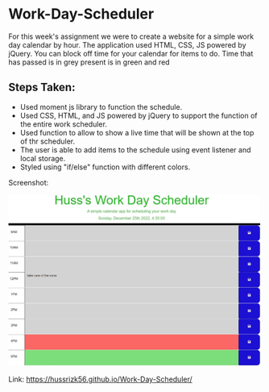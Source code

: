 # Work-Day-Scheduler

For this week's assignment we were to create a website for a simple work day calendar by hour. The application used HTML, CSS, JS powered by jQuery. You can block off time for your calendar for items to do. Time that has passed is in grey present is in green and red


## Steps Taken:
* Used moment js library to function the schedule.
* Used CSS, HTML, and JS powered by jQuery to support the function of the entire work scheduler. 
* Used function to allow to show a live time that will be shown at the top of thr scheduler.
* The user is able to add items to the schedule using event listener and local storage. 
* Styled using "if/else" function with different colors.


Screenshot: 

<div>
  <img src="/Assets/scheduler .jpg" width="500px"/> 
</div>


Link:  https://hussrizk56.github.io/Work-Day-Scheduler/

